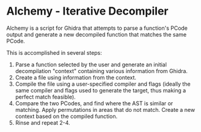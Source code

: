 # Alchemy - Iterative Decompiler

Alchemy is a script for Ghidra that attempts to parse a function's PCode output and generate a new decompiled function that matches the same PCode.

This is accomplished in several steps:
1. Parse a function selected by the user and generate an initial decompilation "context" containing various information from Ghidra.
2. Create a file using information from the context.
3. Compile the file using a user-specified compiler and flags (ideally the same compiler and flags used to generate the target, thus making a perfect match feasible).
4. Compare the two PCodes, and find where the AST is similar or matching. Apply permutations in areas that do not match. Create a new context based on the compiled function.
5. Rinse and repeat 2-4.
